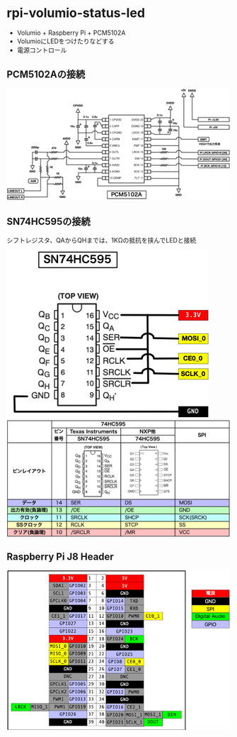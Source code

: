 # rpi-volumio-status-led

* Volumio + Raspberry Pi + PCM5102A
* VolumioにLEDをつけたりなどする
* 電源コントロール

## PCM5102Aの接続

![image](images/pcm5102a.png)

## SN74HC595の接続

シフトレジスタ、QAからQHまでは、1KΩの抵抗を挟んでLEDと接続

![image](images/sn74hc595.png)
![image](images/595chart.png)

## Raspberry Pi J8 Header

![image](images/pi.png)


